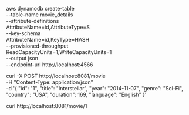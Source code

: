 aws dynamodb create-table \
--table-name movie_details \
--attribute-definitions \
AttributeName=id,AttributeType=S \
--key-schema \
AttributeName=id,KeyType=HASH \
--provisioned-throughput \
ReadCapacityUnits=1,WriteCapacityUnits=1 \
--output json \
--endpoint-url http://localhost:4566

curl -X POST http://localhost:8081/movie \
-H "Content-Type: application/json" \
-d '{
"id": "1",
"title": "Interstellar",
"year": "2014-11-07",
"genre": "Sci-Fi",
"country": "USA",
"duration": 169,
"language": "English"
}'

curl http://localhost:8081/movie/1